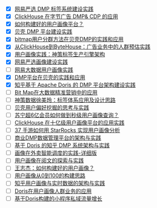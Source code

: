 - [x] [网易严选 DMP 标签系统建设实践](https://smartsi.blog.csdn.net/article/details/127147474)
- [x] [ClickHouse 在字节广告 DMP& CDP 的应用](https://smartsi.blog.csdn.net/article/details/129892857)
- [x] [如何构建好的用户画像平台？](https://smartsi.blog.csdn.net/article/details/129509970)
- [x] [贝壳 DMP 平台建设实践](https://smartsi.blog.csdn.net/article/details/127275431)
- [x] [bitmap用户分群方法在贝壳DMP的实践和应用](https://smartsi.blog.csdn.net/article/details/127561496)
- [x] [从ClickHouse到ByteHouse：广告业务中的人群预估实践](https://smartsi.blog.csdn.net/article/details/129891117)
- [x] [用户画像实践：神策标签生产引擎架构](https://smartsi.blog.csdn.net/article/details/129898310)
- [x] [网易严选画像建设实践](https://smartsi.blog.csdn.net/article/details/129919201)
- [ ] [网易大数据用户画像实践](https://mp.weixin.qq.com/s/jyiDWiK0zczEaZKY5Hy5xg)
- [x] [DMP平台在贝壳的实践和应用](https://smartsi.blog.csdn.net/article/details/129941706)
- [x] [知乎基于 Apache Doris 的 DMP 平台架构建设实践](https://smartsi.blog.csdn.net/article/details/129964402)
- [ ] [Bit Map在大数据精准营销中的应用](https://mp.weixin.qq.com/s/RuD4xNsr6DgEnyczB4_p9Q)
- [ ] [神策数据徐美玲：标签体系应用及设计思路](https://mp.weixin.qq.com/s/wZ-aqJTRCpx1BjB-2igsng)
- [ ] [贝壳用户偏好挖掘的思考与实践](https://mp.weixin.qq.com/s/6aqc4oyost7wNOy4ftL_hw)
- [ ] [苏宁超6亿会员如何做到秒级用户画像查询？](https://mp.weixin.qq.com/s/jY9Z0-2RRtz3uu0EYfbC-Q)
- [ ] [ClickHouse 在十亿级用户画像平台的应用实践](https://mp.weixin.qq.com/s/L7mDFlr8E078KK-7H5wVsA)
- [ ] [37 手游如何用 StarRocks 实现用户画像分析](https://mp.weixin.qq.com/s/QcLMSXsWkKP3elTfIeI3Gg)
- [ ] [商业DMP数据管理平台的架构与实践](https://mp.weixin.qq.com/s/Xs-sSZFx9FWPGtg_X6gU4g)
- [ ] [基于 Doris 的知乎 DMP 系统架构与实践](https://mp.weixin.qq.com/s/sV-YN3sgngJpmZg-FYLQlA)
- [ ] [画像在外卖智能调度的实践-详细版](https://mp.weixin.qq.com/s/hYVTJ8-DguSVslBpZcyeGA)
- [ ] [用户画像在阅文的探索与实践](https://mp.weixin.qq.com/s/ddRjNDBVuY03nQSGLncjtg)
- [ ] [王志杰：如何构建好的用户画像？](https://mp.weixin.qq.com/s/9sHusGBlh6cN2-GG74i5dw)
- [ ] [用户画像从0到100的构建思路](https://mp.weixin.qq.com/s/mkqSuqKB08m4iRWwzmy2Fw)
- [ ] [知乎用户画像与实时数据的架构与实践](https://mp.weixin.qq.com/s/sAXDQuA-6ud1wRIhcvforQ)
- [ ] [Doris在用户画像人群业务的应用](https://mp.weixin.qq.com/s/HGyIgqCIIXfeJtNdKbj-fQ)
- [ ] [基于Doris构建的小程序私域流量增长](https://mp.weixin.qq.com/s/Oz22yIoAQbRWCuG5LR7PCQ)
